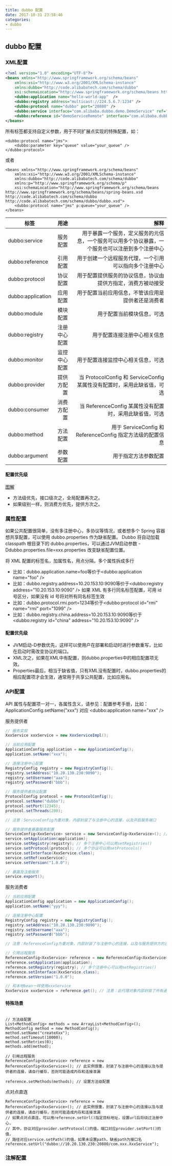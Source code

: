 ```yaml
---
title: dubbo 配置
date: 2017-10-31 23:58:46
categories: 
- dubbo
---
```


## dubbo 配置

<!--more-->
### XML配置

```xml
<?xml version="1.0" encoding="UTF-8"?>
<beans xmlns="http://www.springframework.org/schema/beans"
    xmlns:xsi="http://www.w3.org/2001/XMLSchema-instance"
    xmlns:dubbo="http://code.alibabatech.com/schema/dubbo"
    xsi:schemaLocation="http://www.springframework.org/schema/beans http://www.springframework.org/schema/beans/spring-beans.xsd http://code.alibabatech.com/schema/dubbo http://code.alibabatech.com/schema/dubbo/dubbo.xsd">  
    <dubbo:application name="hello-world-app"  />  
    <dubbo:registry address="multicast://224.5.6.7:1234" />  
    <dubbo:protocol name="dubbo" port="20880" />  
    <dubbo:service interface="com.alibaba.dubbo.demo.DemoService" ref="demoServiceLocal" />  
    <dubbo:reference id="demoServiceRemote" interface="com.alibaba.dubbo.demo.DemoService" />  
</beans>
```

所有标签都支持自定义参数，用于不同扩展点实现的特殊配置，如：
```
<dubbo:protocol name="jms">
    <dubbo:parameter key="queue" value="your_queue" />
</dubbo:protocol>
```
或者
```
<beans xmlns="http://www.springframework.org/schema/beans"
    xmlns:xsi="http://www.w3.org/2001/XMLSchema-instance"
    xmlns:dubbo="http://code.alibabatech.com/schema/dubbo"
    xmlns:p="http://www.springframework.org/schema/p"
    xsi:schemaLocation="http://www.springframework.org/schema/beans http://www.springframework.org/schema/beans/spring-beans.xsd http://code.alibabatech.com/schema/dubbo http://code.alibabatech.com/schema/dubbo/dubbo.xsd">  
    <dubbo:protocol name="jms" p:queue="your_queue" />  
</beans>
```

|标签|	用途	|解释|
|----|---:|--------:|
| dubbo:service	|服务配置	|用于暴露一个服务，定义服务的元信息，一个服务可以用多个协议暴露，一个服务也可以注册到多个注册中心|
| dubbo:reference 	|引用配置	|用于创建一个远程服务代理，一个引用可以指向多个注册中心|
| dubbo:protocol |	协议配置|	用于配置提供服务的协议信息，协议由提供方指定，消费方被动接受|
| dubbo:application |	应用配置	|用于配置当前应用信息，不管该应用是提供者还是消费者|
| dubbo:module |	模块配置	|用于配置当前模块信息，可选|
| dubbo:registry |	注册中心配置	|用于配置连接注册中心相关信息|
| dubbo:monitor |	监控中心配置	|用于配置连接监控中心相关信息，可选|
| dubbo:provider |	提供方配置	|当 ProtocolConfig 和 ServiceConfig 某属性没有配置时，采用此缺省值，可选|
| dubbo:consumer	|消费方配置	|当 ReferenceConfig 某属性没有配置时，采用此缺省值，可选|
| dubbo:method|	方法配置|	用于 ServiceConfig 和 ReferenceConfig 指定方法级的配置信息|
| dubbo:argument	|参数配置	|用于指定方法参数配置|

#### 配置优先级
[图解](https://dubbo.gitbooks.io/dubbo-user-book/sources/images/dubbo-config-override.jpg)
* 方法级优先，接口级次之，全局配置再次之。
* 如果级别一样，则消费方优先，提供方次之。


### 属性配置
如果公共配置很简单，没有多注册中心，多协议等情况，或者想多个 Spring 容器想共享配置，可以使用 dubbo.properties 作为缺省配置。
Dubbo 将自动加载 classpath 根目录下的 dubbo.properties，可以通过JVM启动参数 -Ddubbo.properties.file=xxx.properties 改变缺省配置位置。


将 XML 配置的标签名，加属性名，用点分隔，多个属性拆成多行
* 比如：dubbo.application.name=foo等价于<dubbo:application name="foo" />
* 比如：dubbo.registry.address=10.20.153.10:9090等价于<dubbo:registry address="10.20.153.10:9090" />
如果 XML 有多行同名标签配置，可用 id 号区分，如果没有 id 号将对所有同名标签生效
* 比如：dubbo.protocol.rmi.port=1234等价于<dubbo:protocol id="rmi" name="rmi" port="1099" /> 
* 比如：dubbo.registry.china.address=10.20.153.10:9090等价于<dubbo:registry id="china" address="10.20.153.10:9090" />

#### 配置优先级
* JVM启动-D参数优先，这样可以使用户在部署和启动时进行参数重写，比如在启动时需改变协议的端口。
* XML次之，如果在XML中有配置，则dubbo.properties中的相应配置项无效。
* Properties最后，相当于缺省值，只有XML没有配置时，dubbo.properties的相应配置项才会生效，通常用于共享公共配置，比如应用名。


### API配置
API 属性与配置项一对一，各属性含义，请参见：配置参考手册，比如：ApplicationConfig.setName("xxx") 对应 <dubbo:application name="xxx" /> 

服务提供者
```java
// 服务实现
XxxService xxxService = new XxxServiceImpl();

// 当前应用配置
ApplicationConfig application = new ApplicationConfig();
application.setName("xxx");

// 连接注册中心配置
RegistryConfig registry = new RegistryConfig();
registry.setAddress("10.20.130.230:9090");
registry.setUsername("aaa");
registry.setPassword("bbb");

// 服务提供者协议配置
ProtocolConfig protocol = new ProtocolConfig();
protocol.setName("dubbo");
protocol.setPort(12345);
protocol.setThreads(200);

// 注意：ServiceConfig为重对象，内部封装了与注册中心的连接，以及开启服务端口

// 服务提供者暴露服务配置
ServiceConfig<XxxService> service = new ServiceConfig<XxxService>(); // 此实例很重，封装了与注册中心的连接，请自行缓存，否则可能造成内存和连接泄漏
service.setApplication(application);
service.setRegistry(registry); // 多个注册中心可以用setRegistries()
service.setProtocol(protocol); // 多个协议可以用setProtocols()
service.setInterface(XxxService.class);
service.setRef(xxxService);
service.setVersion("1.0.0");

// 暴露及注册服务
service.export();
```

服务消费者
```java
// 当前应用配置
ApplicationConfig application = new ApplicationConfig();
application.setName("yyy");

// 连接注册中心配置
RegistryConfig registry = new RegistryConfig();
registry.setAddress("10.20.130.230:9090");
registry.setUsername("aaa");
registry.setPassword("bbb");

// 注意：ReferenceConfig为重对象，内部封装了与注册中心的连接，以及与服务提供方的连接

// 引用远程服务
ReferenceConfig<XxxService> reference = new ReferenceConfig<XxxService>(); // 此实例很重，封装了与注册中心的连接以及与提供者的连接，请自行缓存，否则可能造成内存和连接泄漏
reference.setApplication(application);
reference.setRegistry(registry); // 多个注册中心可以用setRegistries()
reference.setInterface(XxxService.class);
reference.setVersion("1.0.0");

// 和本地bean一样使用xxxService
XxxService xxxService = reference.get(); // 注意：此代理对象内部封装了所有通讯细节，对象较重，请缓存复用

```

#### 特殊场景

```

// 方法级配置
List<MethodConfig> methods = new ArrayList<MethodConfig>();
MethodConfig method = new MethodConfig();
method.setName("createXxx");
method.setTimeout(10000);
method.setRetries(0);
methods.add(method);

// 引用远程服务
ReferenceConfig<XxxService> reference = new ReferenceConfig<XxxService>(); // 此实例很重，封装了与注册中心的连接以及与提供者的连接，请自行缓存，否则可能造成内存和连接泄漏

reference.setMethods(methods); // 设置方法级配置

```
点对点直连
```
ReferenceConfig<XxxService> reference = new ReferenceConfig<XxxService>(); // 此实例很重，封装了与注册中心的连接以及与提供者的连接，请自行缓存，否则可能造成内存和连接泄漏
// 如果点对点直连，可以用reference.setUrl()指定目标地址，设置url后将绕过注册中心，
// 其中，协议对应provider.setProtocol()的值，端口对应provider.setPort()的值，
// 路径对应service.setPath()的值，如果未设置path，缺省path为接口名
reference.setUrl("dubbo://10.20.130.230:20880/com.xxx.XxxService"); 

```

### 注解配置
